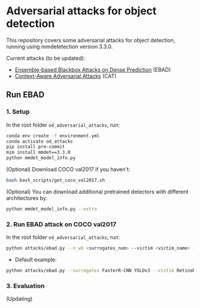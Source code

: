 # Adversarial attacks for object detection

This repository covers some adversarial attacks for object detection, running using mmdetetection version 3.3.0.

Current attacks (to be updated):
* [Ensemble-based Blackbox Attacks on Dense Prediction](https://github.com/CSIPlab/EBAD) (EBAD)
* [Context-Aware Adversarial Attacks](https://github.com/CSIPlab/context-aware-attacks) (CAT)

## Run EBAD

### 1. Setup
In the root folder ```od_adversarial_attacks```, run:
```bash
conda env create -f environment.yml
conda activate od_attacks
pip install pre-commit
mim install mmdet==3.3.0
python mmdet_model_info.py
```

(Optional) Download COCO val2017 if you haven't:

```bash 
bash bash_scripts/get_coco_val2017.sh
```

(Optional) You can download additional pretrained detectors with different architectures by:
```bash
python mmdet_model_info.py --extra
```

### 2. Run EBAD attack on COCO val2017

In the root folder ```od_adversarial_attacks```, run:
```bash
python attacks/ebad.py --n_wb <surrogates_num> --victim <victim_name> --iters <iters_num> --iterw <iterw_num> ...
```

* Default example: 
```bash
python attacks/ebad.py --surrogates FasterR-CNN YOLOv3 --victim RetinaNet --iters 10 --iterw 10
```

### 3. Evaluation

(Updating)
